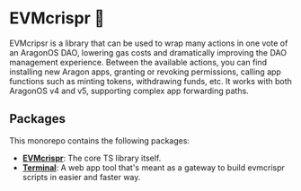 # EVMcrispr 🧬

EVMcripsr is a library that can be used to wrap many actions in one vote of an AragonOS DAO, lowering gas costs and dramatically improving the DAO management experience. Between the available actions, you can find installing new Aragon apps, granting or revoking permissions, calling app functions such as minting tokens, withdrawing funds, etc. It works with both AragonOS v4 and v5, supporting complex app forwarding paths.

## Packages

This monorepo contains the following packages:

- [**EVMcrispr**](packages/evmcrispr): The core TS library itself.
- [**Terminal**](packages/evmcrispr-terminal): A web app tool that's meant as a gateway to build evmcrispr scripts in easier and faster way.
